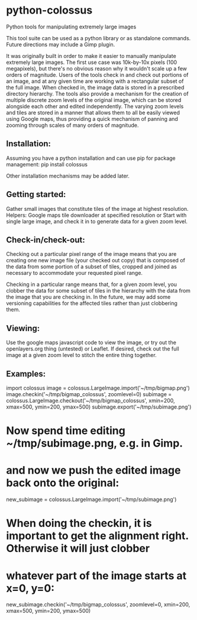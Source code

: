 python-colossus
===============

Python tools for manipulating extremely large images

This tool suite can be used as a python library or as standalone commands. Future 
directions may include a Gimp plugin.

It was originally built in order to make it easier to manually manipulate extremely 
large images. The first use case was 10k-by-10x pixels (100 megapixels), but there's 
no obvious reason why it wouldn't scale up a few orders of magnitude. Users of the 
tools check in and check out portions of an image, and at any given time are working 
with a rectangular subset of the full image. When checked in, the image data is 
stored in a prescribed directory hierarchy. The tools also provide a mechanism for 
the creation of multiple discrete zoom levels of the original image, which can be 
stored alongside each other and edited independently. The varying zoom levels and 
tiles are stored in a manner that allows them to all be easily viewed using Google 
maps, thus providing a quick mechanism of panning and zooming through scales of many 
orders of magnitude.

Installation:
------------

Assuming you have a python installation and can use pip for package management:
  pip install colossus

Other installation mechanisms may be added later.


Getting started:
---------------

Gather small images that constitute tiles of the image at highest resolution.
Helpers: Google maps tile downloader at specified resolution
or
Start with single large image, and check it in to generate data for a given zoom level.


Check-in/check-out:
------------------

Checking out a particular pixel range of the image means that you are creating one new 
image file (your checked out copy) that is composed of the data from some portion of a 
subset of tiles, cropped and joined as necessary to accommodate your requested pixel range.

Checking in a particular range means that, for a given zoom level, you clobber the data 
for some subset of tiles in the hierarchy with the data from the image that you are 
checking in. In the future, we may add some versioning capabilities for the affected tiles 
rather than just clobbering them.

Viewing:
-------

Use the google maps javascript code to view the image, or try out the openlayers.org thing
(untested) or Leaflet. If desired, check out the full image at a given zoom level to stitch 
the entire thing together.


Examples:
--------

import colossus
image = colossus.LargeImage.import('~/tmp/bigmap.png')
image.checkin('~/tmp/bigmap_colossus', zoomlevel=0)
subimage = colossus.LargeImage.checkout('~/tmp/bigmap_colossus', xmin=200, xmax=500, ymin=200, ymax=500)
subimage.export('~/tmp/subimage.png')
# Now spend time editing ~/tmp/subimage.png, e.g. in Gimp.

# and now we push the edited image back onto the original:
new_subimage = colossus.LargeImage.import('~/tmp/subimage.png')
# When doing the checkin, it is important to get the alignment right. Otherwise it will just clobber
# whatever part of the image starts at x=0, y=0:
new_subimage.checkin('~/tmp/bigmap_colossus', zoomlevel=0, xmin=200, xmax=500, ymin=200, ymax=500)



